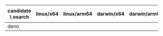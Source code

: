 | candidate \ osarch | linux/x64 | linux/arm64 | darwin/x64 | darwin/arm64 | win/x64 | 备注 |
| ------------------ | ----------- | ------------ | ---------- | --------- | ------- | ---- |
|deno 